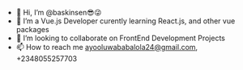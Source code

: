 - 👋 Hi, I’m @baskinsen😎😜
- 🌱 I’m a Vue.js Developer curently learning React.js, and other vue packages
- 💞️ I’m looking to collaborate on FrontEnd Development Projects
- 📫 How to reach me ayooluwababalola24@gmail.com, +2348055257703

